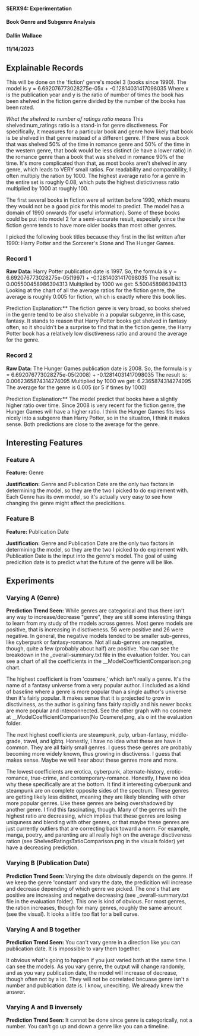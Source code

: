 #### SERX94: Experimentation
#### Book Genre and Subgenre Analysis
#### Dallin Wallace
#### 11/14/2023


## Explainable Records

This will be done on the 'fiction' genre's model 3 (books since 1990).
The model is y = 6.692076773028275e-05x + -0.12814031417098035 
Where x is the publication year and y is the ratio of number of times the book has been shelved in the fiction genre divided by the number of the books has been rated. 

*What the shelved to number of ratings ratio means*
This shelved:num_ratings ratio is a stand-in for genre disctiveness. For specifically, it measures for a particular book and genre how likely that book is be shelved in that genre instead of a different genre. If there was a book that was shelved 50% of the time in romance genre and 50% of the time in the western genre, that book would be less distinct (ie have a lower ratio) in the romance genre than a book that was shelved in romance 90% of the time. It's more complicated than that, as most books aren't shelved in any genre, which leads to VERY small ratios. For readability and comparability, I often multiply the ration by 1000. The highest average ratio for a genre in the entire set is roughly 0.08, which puts the highest distictivness ratio multiplied by 1000 at roughly 100.

The first several books in fiction were all written before 1990, which means they would not be a good pick for this model to predict. The model has a domain of 1990 onwards (for useful information). Some of these books could be put into model 2 for a semi-accurate result, especially since the fiction genre tends to have more older books than most other genres.

I picked the following book titles because they first in the list written after 1990: Harry Potter and the Sorcerer's Stone and The Hunger Games.

### Record 1
**Raw Data:** 
Harry Potter publication date is 1997.
So, the formula is y = 6.692076773028275e-05(1997) + -0.12814031417098035
The result is: 0.005500458986394313
Multiplied by 1000 we get: 5.500458986394313
Looking at the chart of all the average ratios for the fiction genre, the average is roughly 0.005 for fiction, which is exactly where this book lies.


Prediction Explanation:** The fiction genre is very broad, so books shelved in the genre tend to be also shelvable in a popular subgenre, in this case, fantasy. It stands to reason that Harry Potter books get shelved in fantasy often, so it shouldn't be a surprise to find that in the fiction genre, the Harry Potter book has a relatively low disctiveness ratio and around the average for the genre.

### Record 2
**Raw Data:**
The Hunger Games publication date is 2008.
So, the formula is y = 6.692076773028275e-05(2008) + -0.12814031417098035
The result is: 0.0062365874314274095
Multiplied by 1000 we get: 6.2365874314274095
The average for the genre is 0.005 (or 5 if times by 1000)

Prediction Explanation:** The model predict that books have a slightly higher ratio over time. Since 2008 is very recent for the fiction genre, the Hunger Games will have a higher ratio. I think the Hunger Games fits less nicely into a subgenre than Harry Potter, so in the situation, I think it makes sense. Both predictions are close to the average for the genre. 

## Interesting Features
### Feature A
**Feature:** Genre

**Justification:** Genre and Publication Date are the only two factors in determining the model, so they are the two I picked to do expirement with. Each Genre has its own model, so it's actually very easy to see how changing the genre might affect the predicitions.

### Feature B
**Feature:** Publication Date

**Justification:** Genre and Publication Date are the only two factors in determining the model, so they are the two I picked to do expirement with. Publication Date is the input into the genre's model. The goal of using predicition date is to predict what the future of the genre will be like. 

## Experiments 
### Varying A (Genre)
**Prediction Trend Seen:** 
While genres are categorical and thus there isn't any way to increase/decrease "genre", they are still some interesting things to learn from my study of the models across genres. Most genre models are positive, that is increasing in disctiveness. 56 were positive and 26 were negative. In general, the negative models tended to be smaller sub-genres, like cyberpunk or fantasy-romance. Not all sub-genres are negative, though, quite a few (probably about half) are positive. You can see the breakdown in the _overall-summary.txt file in the evaluation folder. You can see a chart of all the coefficients in the __ModelCoefficientComparison.png chart. 

The highest coefficient is from 'cosmere,' which isn't really a genre. It's the name of a fantasy universe from a very popular author. I included as a kind of baseline where a genre is more popular than a single author's universe then it's fairly popular. It makes sense that it is projected to grow in disctiviness, as the author is gaining fans fairly rapidly and his newer books are more popular and interconnected. See the other graph with no cosmere at __ModelCoefficientComparison(No Cosmere).png, als o int the evaluation folder. 

The next highest coefficients are steampunk, pulp, urban-fantasy, middle-grade, travel, and lgbtq. Honestly, I have no idea what these are have in common. They are all fairly small genres. I guess these genres are probably becoming more widely known, thus growing in disctivenss. I guess that makes sense. Maybe we will hear about these genres more and more. 

The lowest coefficients are erotica, cyberpunk, alternate-history, erotic-romance, true-crime, and contemporary-romance. Honestly, I have no idea why these specifically are at the bottom. It find it interesting cyberpunk and steampunk are on complete opposite sides of the spectrum. These genres are getting likely less distinct, meaning they are likely blending with other more popular genres. Like these genres are being overshadowed by another genre. I find this fascinating, though. Many of the genres with the highest ratio are decreasing, which implies that these genres are losing uniquness and blending with other genres, or that maybe these genres are just currently outliers that are correcting back toward a norm. For example, manga, poetry, and parenting are all really high on the average disctiveness ration (see ShelvedRatingsTatioComparison.png in the visuals folder) yet have a decreasing prediction.

### Varying B (Publication Date)
**Prediction Trend Seen:** Varying the date obviously depends on the genre. If we keep the genre 'constant' and vary the date, the predicition will increase and decrease depending of which genre we picked. The one's that are positive are increasing and negative decreasing (see _overall-summary.txt file in the evaluation folder). This one is kind of obvious. For most genres, the ration increases, though for many genres, roughly the same amount (see the visual). It looks a little too flat for a bell curve.

### Varying A and B together
**Prediction Trend Seen:** 
You can't vary genre in a direction like you can publication date. It is impossible to vary them together.

It obvious what's going to happen if you just varied both at the same time. I can see the models. As you vary genre, the output will change randomly, and as you vary publication date, the model will increase of decrease, though often not by a lot. They will not be correlated becuase genre isn't a number and publication date is. I know, unexciting. We already knew the answer. 

### Varying A and B inversely
**Prediction Trend Seen:** It cannot be done since genre is categorically, not a number. You can't go up and down a genre like you can a timeline.

